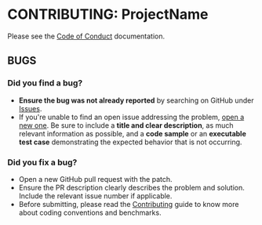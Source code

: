 # CONTRIBUTING: ProjectName

Please see the [Code of Conduct](CODE-OF-CONDUCT.md) documentation.

## BUGS
### Did you find a bug?
* **Ensure the bug was not already reported** by searching on GitHub under [Issues](https://github.com/GitHubAccount/ProjectName/issues).
* If you're unable to find an open issue addressing the problem, [open a new one](https://github.com/GitHubAccount/ProjectName/issues). Be sure to include a **title and clear description**, as much relevant information as possible, and a **code sample** or an **executable test case** demonstrating the expected behavior that is not occurring.

### Did you fix a bug?
* Open a new GitHub pull request with the patch.
* Ensure the PR description clearly describes the problem and solution. Include the relevant issue number if applicable.
* Before submitting, please read the [Contributing](https://github.com/APrettyCoolProgram/DotfilesAndGistsEtc/blob/master/Templates/GitHubRepository/CONTRIBUTING.md) guide to know more about coding conventions and benchmarks.